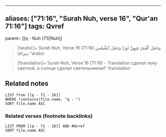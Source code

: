 
---
aliases: ["71:16", "Surah Nuh, verse 16", "Qur'an 71:16"]
tags: Qvref
---

parent:: [[q - Nuh (71)|Nuh]]

> [!arabic]+ Surah Nuh, Verse 16 (71:16)
> <span class="quran-arabic">وَجَعَلَ ٱلْقَمَرَ فِيهِنَّ نُورًا وَجَعَلَ ٱلشَّمْسَ سِرَاجًا</span>
^arabic

> [!translation]+ Surah Nuh, Verse 16 (71:16) - Translation
> сделал луну светлой, а солнце сделал светильником?
^translation



## Related notes
```dataview
LIST from [[q - 71 - 16]]
WHERE !contains(file.name, "q - ")
SORT file.name ASC
```

### Related verses (footnote backlinks)
```dataview
LIST FROM [[q - 71 - 16]] AND #Qvref
SORT file.name ASC
```

